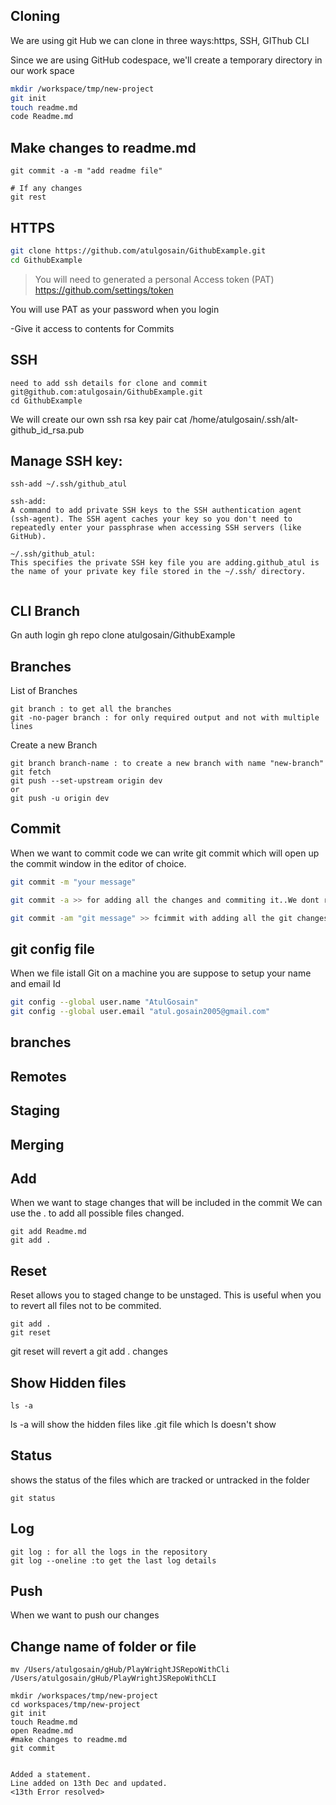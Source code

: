 ## Cloning
We are using git Hub
we can clone in three ways:https, SSH, GIThub CLI

Since we are using GitHub codespace, we'll create a temporary directory in our work space
```sh
mkdir /workspace/tmp/new-project
git init
touch readme.md
code Readme.md
```
## Make changes to readme.md
```
git commit -a -m "add readme file"

# If any changes 
git rest
```

## HTTPS
```sh 
git clone https://github.com/atulgosain/GithubExample.git
cd GithubExample
```

>You will need to generated a personal Access token (PAT)
https://github.com/settings/token

You will use PAT as your password when you login

-Give it access to contents for Commits

## SSH

```
need to add ssh details for clone and commit
git@github.com:atulgosain/GithubExample.git
cd GithubExample

```
We will create our own ssh rsa key pair
cat /home/atulgosain/.ssh/alt-github_id_rsa.pub

## Manage SSH key:
```
ssh-add ~/.ssh/github_atul

ssh-add:
A command to add private SSH keys to the SSH authentication agent (ssh-agent). The SSH agent caches your key so you don't need to repeatedly enter your passphrase when accessing SSH servers (like GitHub).

~/.ssh/github_atul:
This specifies the private SSH key file you are adding.github_atul is the name of your private key file stored in the ~/.ssh/ directory.


```

## CLI Branch
Gn auth login
gh repo clone atulgosain/GithubExample




## Branches
List of Branches
```
git branch : to get all the branches
git -no-pager branch : for only required output and not with multiple lines
```
Create a new Branch
```
git branch branch-name : to create a new branch with name "new-branch"
git fetch
git push --set-upstream origin dev
or 
git push -u origin dev

```

## Commit
When we want to commit code we can write git commit which will open up the commit window in the editor of choice.

```sh
git commit -m "your message"

git commit -a >> for adding all the changes and commiting it..We dont require "git add ." it is handled here

git commit -am "git message" >> fcimmit with adding all the git changes and writing the commit message.


```
## git config file
When we file istall Git on a machine  you are suppose to setup
your name and email Id

```sh
git config --global user.name "AtulGosain"
git config --global user.email "atul.gosain2005@gmail.com"

```

## branches
## Remotes
## Staging
## Merging

## Add
When we want to stage changes that will be included in the commit
We can use the . to add all possible files changed.
```
git add Readme.md
git add .
```

## Reset
Reset allows you to staged change to be unstaged.
This is useful when you to revert all files not to be commited.

```
git add .
git reset
```
git reset will revert a git add . changes

## Show Hidden files
```
ls -a
```
ls -a will show the hidden files like .git file which ls doesn't show
## Status
shows the status of the files which are tracked or untracked in the folder
```
git status

```

## Log
```
git log : for all the logs in the repository
git log --oneline :to get the last log details
```

## Push
When we want to push our changes  

## Change name of folder or file
```
mv /Users/atulgosain/gHub/PlayWrightJSRepoWithCli /Users/atulgosain/gHub/PlayWrightJSRepoWithCLI

```

```
mkdir /workspaces/tmp/new-project
cd workspaces/tmp/new-project
git init
touch Readme.md
open Readme.md
#make changes to readme.md
git commit


Added a statement.
Line added on 13th Dec and updated.
<13th Error resolved>